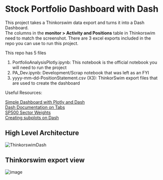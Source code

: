 # Stock Portfolio Dashboard with Dash

This project takes a Thinkorswim data export and turns it into a Dash Dashboard. <br>
The columns in the **monitor > Activity and Positions** table in Thinkorswim need to match the screenshot. 
There are 3 excel exports included in the repo you can use to run this project. 

This repo has 5 files
1. PortfolioAnalysisPlotly.ipynb: This notebook is the official notebook you will need to run the project
2. PA_Dev.ipynb: Development/Scrap notebook that was left as an FYI
3. yyyy-mm-dd-PositionStatement.csv (X3): ThinkorSwim export files that are used to create the dashboard

Useful Resources: 

[Simple Dashboard with Plotly and Dash](https://towardsdatascience.com/create-a-simple-dashboard-with-plotly-dash-8f385ba1dd6d) <br>
[Dash Documentation on Tabs](https://dash.plotly.com/dash-core-components/tabs) <br>
[SP500 Sector Weights](https://www.spglobal.com/spdji/en/indices/equity/sp-500/#data)  <br>
[Creating subplots on Dash](https://community.plotly.com/t/solved-how-to-create-subplots-using-plotly-express/52418)


## High Level Architecture
![ThinkorswimDash](https://user-images.githubusercontent.com/53913862/204049273-37558f92-8aae-42ab-b0f7-6723bf23f690.png)

## Thinkorswim export view
![image](https://user-images.githubusercontent.com/53913862/204049237-b5a4cf27-a592-4e24-9524-8a799a5d34cf.png)


